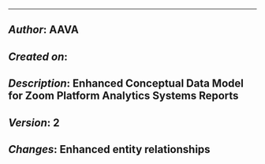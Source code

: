 _____________________________________________
## *Author*: AAVA
## *Created on*: 
## *Description*: Enhanced Conceptual Data Model for Zoom Platform Analytics Systems Reports
## *Version*: 2
## *Changes*: Enhanced entity relationships